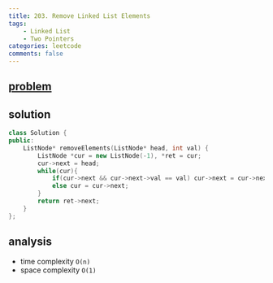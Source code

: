```yaml
---
title: 203. Remove Linked List Elements
tags:  
    - Linked List
    - Two Pointers
categories: leetcode
comments: false
---
```



## [problem](https://leetcode.com/problems/remove-linked-list-elements/)

## solution

```c++
class Solution {
public:
    ListNode* removeElements(ListNode* head, int val) {
        ListNode *cur = new ListNode(-1), *ret = cur;
        cur->next = head;
        while(cur){
            if(cur->next && cur->next->val == val) cur->next = cur->next->next;
            else cur = cur->next;
        }
        return ret->next;
    }
};
```

## analysis
- time complexity `O(n)`
- space complexity `O(1)`